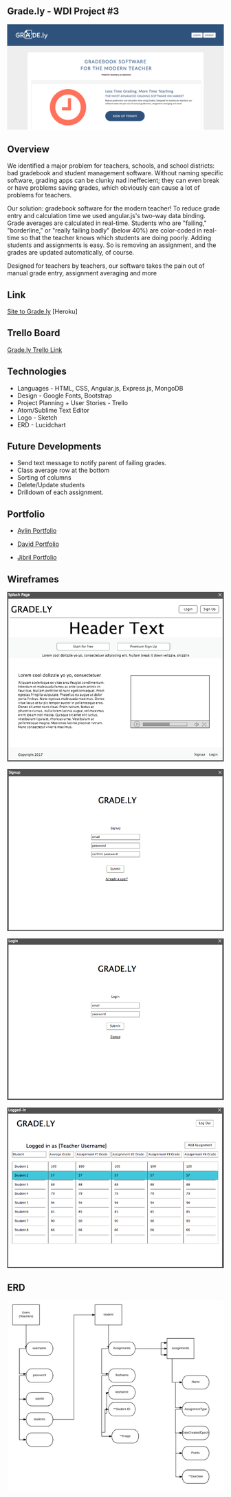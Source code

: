 ## Grade.ly - WDI Project #3

![Landing Screenshot](https://github.com/aylinmarie/project-3/blob/master/public/images/FireShot%20Capture%2020%20-%20Grade.ly%20-%20https___mysterious-badlands-18420.herokuapp.com_%23!_.png?raw=true)

## Overview
We identified a major problem for teachers, schools, and school districts: bad gradebook and student management software. Without naming specific software, grading apps can be clunky nad ineffecient; they can even break or have problems saving grades, which obviously can cause a lot of problems for teachers.

Our solution: gradebook software for the modern teacher! To reduce grade entry and calculation time we used angular.js's two-way data binding. Grade averages are calculated in real-time. Students who are "failing," "borderline," or "really failing badly" (below 40%) are color-coded in real-time so that the teacher knows which students are doing poorly. Adding students and assignments is easy. So is removing an assignment, and the grades are updated automatically, of course. 

Designed for teachers by teachers, our software takes the pain out of manual grade entry, assignment averaging and more

## Link
[Site to Grade.ly](https://mysterious-badlands-18420.herokuapp.com/#!/) [Heroku]

## Trello Board
[Grade.ly Trello Link](https://trello.com/b/DPcM6i4c/project-3)

## Technologies 
* Languages - HTML, CSS, Angular.js, Express.js, MongoDB
* Design - Google Fonts, Bootstrap
* Project Planning + User Stories - Trello
* Atom/Sublime Text Editor
* Logo - Sketch
* ERD - Lucidchart


## Future Developments

* Send text message to notify parent of failing grades.
* Class average row at the bottom
* Sorting of columns
* Delete/Update students
* Drilldown of each assignment.

## Portfolio
+ [Aylin Portfolio](https://www.aylinmarie.co)

+ [David Portfolio](http://davidhernquest.com)

+ [Jibril Portfolio](http://jibrilsulaiman.com/portfolio)

## Wireframes

![Landing Page](https://github.com/aylinmarie/project-3/blob/master/public/images/Screen%20Shot%202017-04-11%20at%2016.37.45.png?raw=true)

![Page 2](https://github.com/aylinmarie/project-3/blob/master/public/images/Screen%20Shot%202017-04-11%20at%2016.38.01.png?raw=true)

![Page 3](https://github.com/aylinmarie/project-3/blob/master/public/images/Screen%20Shot%202017-04-11%20at%2016.38.08.png?raw=true)

![Page 4](https://github.com/aylinmarie/project-3/blob/master/public/images/Screen%20Shot%202017-04-11%20at%2016.38.15.png?raw=true)

## ERD 
![ERD](https://github.com/aylinmarie/project-3/blob/master/public/images/Screen%20Shot%202017-04-11%20at%2016.39.42.png?raw=true)


